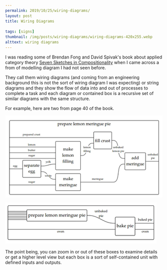 ```yaml
---
permalink: 2019/10/25/wiring-diagrams/
layout: post
title: Wiring Diagrams

tags: [signs]
thumbnail: /img/posts/wiring-diagrams/wiring-diagrams-420x255.webp
alttext: wiring diagrams
---
```


I was reading some of Brendan Fong and David Spivak's book about applied category
theory <a href="http://math.mit.edu/~dspivak/teaching/sp18/7Sketches.pdf">Seven
Sketches in Compositionality</a> when I came across a from of modelling diagram I
had not seen before.

They call them wiring diagrams (and coming from an engineering background this is not
the sort of wiring diagram I was expecting) or string diagrams and they show the flow
of data into and out of processes to complete a task and each diagram or contained box
is a recursive set of similar diagrams with the same structure.

For example, here are two from page 40 of the book.

![recipe 1](/img/posts/wiring-diagrams/prepare.webp)

![recipe 2](/img/posts/wiring-diagrams/baking.webp)

The point being, you can zoom in or out of these boxes to examine details or get a higher
level view but each box is a sort of self-contained unit with defined inputs and outputs.
